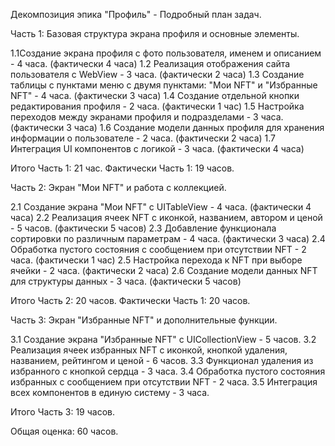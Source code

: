 Декомпозиция эпика "Профиль" - Подробный план задач.

Часть 1: Базовая структура экрана профиля и основные элементы.

1.1Создание экрана профиля с фото пользователя, именем и описанием - 4 часа. (фактически 4 часа)
1.2 Реализация отображения сайта пользователя с WebView - 3 часа. (фактически 2 часа)
1.3 Создание таблицы с пунктами меню с двумя пунктами: "Мои NFT" и "Избранные NFT" - 4 часа. (фактически 3 часа)
1.4 Создание отдельной кнопки редактирования профиля - 2 часа. (фактически 1 час)
1.5 Настройка переходов между экранами профиля и подразделами - 3 часа. (фактически 3 часа)
1.6 Создание модели данных профиля для хранения информации о пользователе - 2 часа. (фактически 2 часа)
1.7 Интеграция UI компонентов с логикой - 3 часа. (фактически 4 часа)

Итого Часть 1: 21 час.
Фактически Часть 1: 19 часов.

Часть 2: Экран "Мои NFT" и работа с коллекцией.

2.1 Создание экрана "Мои NFT" с UITableView - 4 часа. (фактически 4 часа)
2.2 Реализация ячеек NFT с иконкой, названием, автором и ценой - 5 часов. (фактически 5 часов)
2.3 Добавление функционала сортировки по различным параметрам - 4 часа. (фактически 3 часа)
2.4 Обработка пустого состояния с сообщением при отсутствии NFT - 2 часа. (фактически 1 час)
2.5 Настройка перехода к NFT при выборе ячейки - 2 часа. (фактически 2 часа)
2.6 Создание модели данных NFT для структуры данных - 3 часа. (фактически 5 часов)

Итого Часть 2: 20 часов. 
Фактически Часть 1: 20 часов.

Часть 3: Экран "Избранные NFT" и дополнительные функции.

3.1 Создание экрана "Избранные NFT" с UICollectionView - 5 часов.
3.2 Реализация ячеек избранных NFT с иконкой, кнопкой удаления, названием, рейтингом и ценой - 6 часов.
3.3 Функционал удаления из избранного с кнопкой сердца - 3 часа.
3.4 Обработка пустого состояния избранных с сообщением при отсутствии NFT - 2 часа.
3.5 Интеграция всех компонентов в единую систему - 3 часа.

Итого Часть 3: 19 часов.

Общая оценка: 60 часов.
